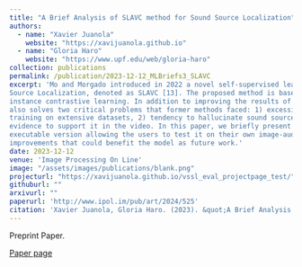 ```yaml
---
title: "A Brief Analysis of SLAVC method for Sound Source Localization"
authors:
  - name: "Xavier Juanola"
    website: "https://xavijuanola.github.io"
  - name: "Gloria Haro"
    website: "https://www.upf.edu/web/gloria-haro"
collection: publications
permalink: /publication/2023-12-12_MLBriefs3_SLAVC
excerpt: 'Mo and Morgado introduced in 2022 a novel self-supervised learning approach for Visual Sound
Source Localization, denoted as SLAVC [13]. The proposed method is based on multiple-
instance contrastive learning. In addition to improving the results of previous methods, it
also solves two critical problems that former methods faced: 1) excessive overfitting despite
training on extensive datasets, 2) tendency to hallucinate sound sources even when no visual
evidence to support it in the video. In this paper, we briefly present the method, offer an online
executable version allowing the users to test it on their own image-audio pairs and propose some
improvements that could benefit the model as future work.'
date: 2023-12-12
venue: 'Image Processing On Line'
image: "/assets/images/publications/blank.png"
projecturl: "https://xavijuanola.github.io/vssl_eval_projectpage_test/"
githuburl: ""
arxivurl: ""
paperurl: 'http://www.ipol.im/pub/art/2024/525'
citation: 'Xavier Juanola, Gloria Haro. (2023). &quot;A Brief Analysis of SLAVC method for Sound Source Localization.&quot; <i>Image Processing On Line</i>'
---
```


Preprint Paper.

[Paper page](http://www.ipol.im/pub/art/2024/525)
